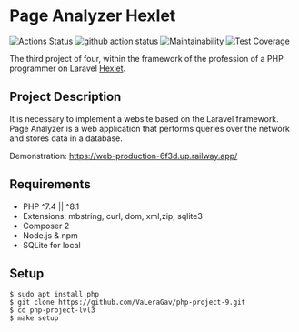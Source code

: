 # Page Analyzer Hexlet

[![Actions Status](https://github.com/VaLeraGav/php-project-9/workflows/hexlet-check/badge.svg)](https://github.com/VaLeraGav/php-project-9/actions)
[![github action status](https://github.com/hexlet-components/php-laravel-blog/workflows/PHP%20CI/badge.svg)](../../actions)
[![Maintainability](https://api.codeclimate.com/v1/badges/3151b9a84aca358cca2c/maintainability)](https://codeclimate.com/github/VaLeraGav/php-project-lvl3/maintainability)
[![Test Coverage](https://api.codeclimate.com/v1/badges/3151b9a84aca358cca2c/test_coverage)](https://codeclimate.com/github/VaLeraGav/php-project-lvl3/test_coverage)

The third project of four, within the framework of the profession of a PHP programmer on
Laravel [Hexlet](https://ru.hexlet.io/professions/php).

## Project Description

It is necessary to implement a website based on the Laravel framework.
Page Analyzer is a web application that performs queries over the network and stores data in a database.

Demonstration: https://web-production-6f3d.up.railway.app/

## Requirements

* PHP ^7.4 || ^8.1
* Extensions: mbstring, curl, dom, xml,zip, sqlite3
* Composer 2
* Node.js & npm
* SQLite for local

## Setup

```
$ sudo apt install php
$ git clone https://github.com/VaLeraGav/php-project-9.git
$ cd php-project-lvl3
$ make setup
```


